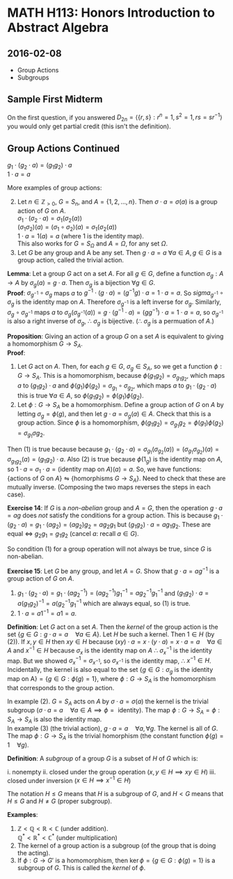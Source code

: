 # MATH H113: Honors Introduction to Abstract Algebra
## 2016-02-08
- Group Actions
- Subgroups

## Sample First Midterm
On the first question, if you answered $D_{2n} = \langle \{r, s\} : r^n = 1, s^2 = 1, rs = sr^{-1} \rangle$ you would only get partial credit (this isn't the definition).

## Group Actions Continued
$g_1 \cdot (g_2 \cdot a) = (g_1g_2) \cdot a$ \
$1 \cdot a = a$

More examples of group actions:

2. Let $n \in \mathbb{Z}_{> 0}$, $G = S_n$, and $A = \{1, 2, \ldots, n\}$. Then $\sigma \cdot a = \sigma(a)$ is a group action of $G$ on $A$. \
$\sigma_1 \cdot (\sigma_2 \cdot a) = \sigma_1(\sigma_2(a))$ \
$(\sigma_1\sigma_2)(a) = (\sigma_1 \circ \sigma_2)(a) = \sigma_1(\sigma_2(a))$ \
$1 \cdot a = 1(a) = a$ (where 1 is the identity map). \
This also works for $G = S_{\Omega}$ and $A = \Omega$, for any set $\Omega$.
3. Let $G$ be any group and A be any set. Then $g \cdot a = a$ $\forall a \in A, g \in G$ is a group action, called the trivial action.

**Lemma**: Let a group $G$ act on a set $A$. For all $g \in G$, define a function $\sigma_g : A \to A$ by $\sigma_g(a) = g \cdot a$. Then $\sigma_g$ is a bijection $\forall g \in G$. \
**Proof**: $\sigma_{g^{-1}} \circ \sigma_g$ maps $a$ to $g^{-1} \cdot (g \cdot a) = (g^{-1}g) \cdot a = 1 \cdot a = a$. So $sigma_{g^{-1}} \circ \sigma_g$ is the identity map on $A$. Therefore $\sigma_{g^{-1}}$ is a left inverse for $\sigma_g$. Similarly, $\sigma_g \circ \sigma_{g^{-1}}$ maps $a$ to $\sigma_g(\sigma_{g^{-1}}(a)) = g \cdot (g^{-1} \cdot a) = (gg^{-1}) \cdot a = 1 \cdot a = a$, so $\sigma_{g^{-1}}$ is also a right inverse of $\sigma_g$, $\therefore$ $\sigma_g$ is bijective. ($\therefore$ $\sigma_g$ is a permuation of $A$.)

**Proposition**: Giving an action of a group $G$ on a set $A$ is equivalent to giving a homomorphism $G \to S_A$. \
**Proof**:

1. Let $G$ act on $A$. Then, for each $g \in G$, $\sigma_g \in S_A$, so we get a function $\phi : G \to S_A$. This is a homomorphism, because $\phi(g_1g_2) = \sigma_{g_1g_2}$, which maps $a$ to $(g_1g_2) \cdot a$ and $\phi(g_1)\phi(g_2) = \sigma_{g_1} \circ \sigma_{g_2}$, which maps $a$ to $g_1 \cdot (g_2 \cdot a)$ this is true $\forall a \in A$, so $\phi(g_1g_2) = \phi(g_1)\phi(g_2)$.
2. Let $\phi : G \to S_A$ be a homomorphism. Define a group action of $G$ on $A$ by letting $\sigma_g = \phi(g)$, and then let $g \cdot a = \sigma_g(a) \in A$. Check that this is a group action. Since $\phi$ is a homomorphism, $\phi(g_1g_2) = \sigma_{g_1}{g_2} = \phi(g_1)\phi(g_2) = \sigma_{g_1}\sigma{g_2}$.

Then (1) is true because because $g_1 \cdot (g_2 \cdot a) = \sigma_{g_1}(\sigma_{g_2}(a)) = (\sigma_{g_1}\sigma_{g_2})(a) = \sigma_{g_1g_2}(a) = (g_1g_2) \cdot a$. Also (2) is true because $\phi(1_g)$ is the identity map on $A$, so $1 \cdot a = \sigma_1 \cdot a = (\text{identity map on $A$})(a) = a$. So, we have functions: $\{\text{actions of $G$ on $A$}\} \leftrightharpoons \{\text{homorphisms $G \to S_A$}\}$. Need to check that these are mutually inverse. (Composing the two maps reverses the steps in each case).

**Exercise 14**: If $G$ is a *non-abelian* group and $A = G$, then the operation $g \cdot a = ag$ does *not* satisfy the conditions for a group action. This is because $g_1 \cdot (g_2 \cdot a) = g_1 \cdot (ag_2) = (ag_2)g_2 = ag_2g_1$ but $(g_1g_2) \cdot a = ag_1g_2$. These are equal $\iff$ $g_2g_1 = g_1g_2$ (cancel $a$: recall $a \in G$).

So condition (1) for a group operation will not always be true, since $G$ is non-abelian.

**Exercise 15**: Let $G$ be any group, and let $A = G$. Show that $g \cdot a = ag^{-1}$ is a group action of $G$ on $A$.

1. $g_1 \cdot (g_2 \cdot a) = g_1 \cdot (ag_2^{-1}) = (ag_2^{-1})g_1^{-1} = ag_2^{-1}g_1^{-1}$ and $(g_1g_2) \cdot a = a(g_1g_2)^{-1} = a(g_2^{-1}g_1^{-1}$ which are always equal, so (1) is true.
2. $1 \cdot a = a1^{-1} = a1 = a$.

**Definition**: Let $G$ act on a set $A$. Then the *kernel* of the group action is the set $\{g \in G : g \cdot a = a \quad \forall a \in A\}$. Let $H$ be such a kernel. Then $1 \in H$ (by (2)). If $x, y \in H$ then $xy \in H$ because $(xy) \cdot a = x \cdot (y \cdot a) = x \cdot a = a \quad \forall a \in A$ and $x^{-1} \in H$ because $\sigma_x$ is the identity map on $A$ $\therefore$ $\sigma_x^{-1}$ is the identity map. But we showed $\sigma_x^{-1} = \sigma_{x^{-1}}$, so $\sigma_{x^{-1}}$ is the identity map, $\therefore$ $x^{-1} \in H$. Incidentally, the kernel is also equal to the set $\{g \in G : \sigma_g \text{ is the identity map on A}\} = \{g \in G : \phi(g) = 1\}$, where $\phi : G \to S_A$ is the homomorphism that corresponds to the group action.

In example (2). $G = S_A$ acts on $A$ by $\sigma \cdot a = \sigma(a)$ the kernel is the trivial subgroup ($\sigma \cdot a = a \quad \forall a \in A \implies \phi = \text{ identity}$). The map $\phi : G \to S_A = \phi : S_A \to S_A$ is also the identity map. \
In example (3) (the trivial action), $g \cdot a = a \quad \forall a, \forall g$. The kernel is all of $G$. The map $\phi : G \to S_A$ is the trivial homorphism (the constant function $\phi(g) = 1 \quad \forall g$).

**Definition**: A *subgroup* of a group $G$ is a subset of $H$ of $G$ which is:

i. nonempty
ii. closed under the group operation ($x, y \in H \implies xy \in H$)
iii. closed under inversion ($x \in H \implies x^{-1} \in H$)

The notation $H \le G$ means that $H$ is a subgroup of $G$, and $H < G$ means that $H \le G$ and $H \neq G$ (proper subgroup).

**Examples**:

1. $\mathbb{Z} < \mathbb{Q} < \mathbb{R} < \mathbb{C}$ (under addition). \
   $\mathbb{Q}^{*} < \mathbb{R}^{*} < \mathbb{C}^{*}$ (under multiplication)
2. The kernel of a group action is a subgroup (of the group that is doing the acting).
3. If $\phi : G \to G'$ is a homomorphism, then $\ker{\phi} = \{g \in G : \phi(g) = 1\}$ is a subgroup of $G$. This is called the *kernel* of $\phi$.
